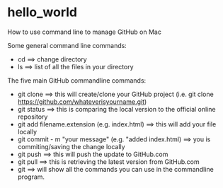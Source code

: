 # hello_world

How to use command line to manage GitHub on Mac

Some general command line commands:
- cd ==> change directory
- ls ==> list of all the files in your directory

The five main GitHub commandline commands:
- git clone ==> this will create/clone your GitHub project (i.e. git clone https://github.com/whateverisyourname.git)
- git status ==> this is comparing the local version to the official online repository
- git add filename.extension (e.g. index.html) ==> this will add your file locally
- git commit - m "your message" (e.g. "added index.html) ==> you is commiting/saving the change locally
- git push ==> this will push the update to GitHub.com
- git pull ==> this is retrieving the latest version from GitHub.com
- git ==> will show all the commands you can use in the commandline program.
